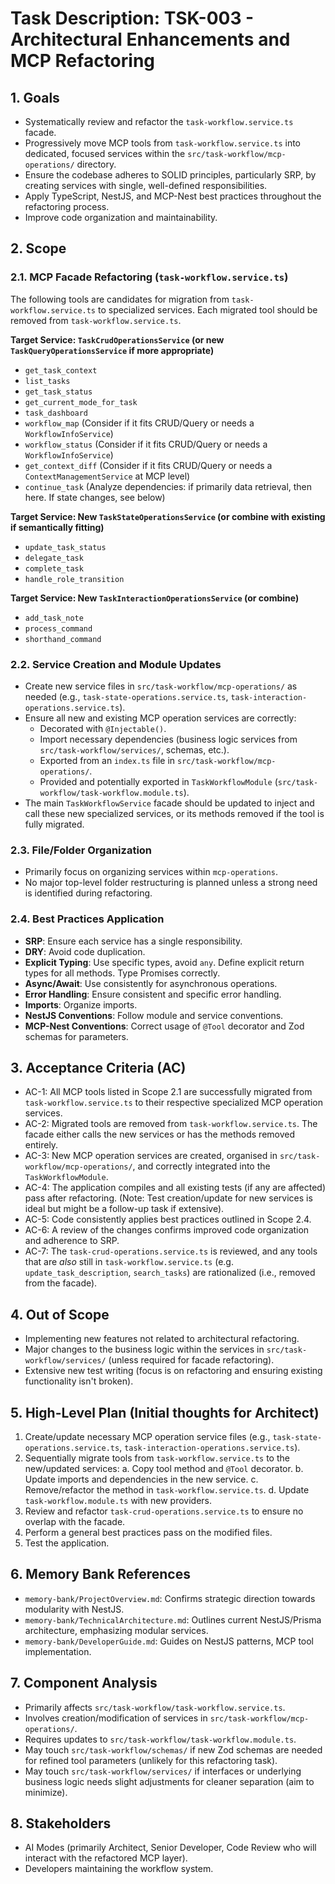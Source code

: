 # Task Description: TSK-003 - Architectural Enhancements and MCP Refactoring

## 1. Goals
- Systematically review and refactor the `task-workflow.service.ts` facade.
- Progressively move MCP tools from `task-workflow.service.ts` into dedicated, focused services within the `src/task-workflow/mcp-operations/` directory.
- Ensure the codebase adheres to SOLID principles, particularly SRP, by creating services with single, well-defined responsibilities.
- Apply TypeScript, NestJS, and MCP-Nest best practices throughout the refactoring process.
- Improve code organization and maintainability.

## 2. Scope
### 2.1. MCP Facade Refactoring (`task-workflow.service.ts`)
The following tools are candidates for migration from `task-workflow.service.ts` to specialized services. Each migrated tool should be removed from `task-workflow.service.ts`.

**Target Service: `TaskCrudOperationsService` (or new `TaskQueryOperationsService` if more appropriate)**
- `get_task_context`
- `list_tasks`
- `get_task_status`
- `get_current_mode_for_task`
- `task_dashboard`
- `workflow_map` (Consider if it fits CRUD/Query or needs a `WorkflowInfoService`)
- `workflow_status` (Consider if it fits CRUD/Query or needs a `WorkflowInfoService`)
- `get_context_diff` (Consider if it fits CRUD/Query or needs a `ContextManagementService` at MCP level)
- `continue_task` (Analyze dependencies: if primarily data retrieval, then here. If state changes, see below)

**Target Service: New `TaskStateOperationsService` (or combine with existing if semantically fitting)**
- `update_task_status`
- `delegate_task`
- `complete_task`
- `handle_role_transition`

**Target Service: New `TaskInteractionOperationsService` (or combine)**
- `add_task_note`
- `process_command`
- `shorthand_command`

### 2.2. Service Creation and Module Updates
- Create new service files in `src/task-workflow/mcp-operations/` as needed (e.g., `task-state-operations.service.ts`, `task-interaction-operations.service.ts`).
- Ensure all new and existing MCP operation services are correctly:
    - Decorated with `@Injectable()`.
    - Import necessary dependencies (business logic services from `src/task-workflow/services/`, schemas, etc.).
    - Exported from an `index.ts` file in `src/task-workflow/mcp-operations/`.
    - Provided and potentially exported in `TaskWorkflowModule` (`src/task-workflow/task-workflow.module.ts`).
- The main `TaskWorkflowService` facade should be updated to inject and call these new specialized services, or its methods removed if the tool is fully migrated.

### 2.3. File/Folder Organization
- Primarily focus on organizing services within `mcp-operations`.
- No major top-level folder restructuring is planned unless a strong need is identified during refactoring.

### 2.4. Best Practices Application
- **SRP**: Ensure each service has a single responsibility.
- **DRY**: Avoid code duplication.
- **Explicit Typing**: Use specific types, avoid `any`. Define explicit return types for all methods. Type Promises correctly.
- **Async/Await**: Use consistently for asynchronous operations.
- **Error Handling**: Ensure consistent and specific error handling.
- **Imports**: Organize imports.
- **NestJS Conventions**: Follow module and service conventions.
- **MCP-Nest Conventions**: Correct usage of `@Tool` decorator and Zod schemas for parameters.

## 3. Acceptance Criteria (AC)
- AC-1: All MCP tools listed in Scope 2.1 are successfully migrated from `task-workflow.service.ts` to their respective specialized MCP operation services.
- AC-2: Migrated tools are removed from `task-workflow.service.ts`. The facade either calls the new services or has the methods removed entirely.
- AC-3: New MCP operation services are created, organised in `src/task-workflow/mcp-operations/`, and correctly integrated into the `TaskWorkflowModule`.
- AC-4: The application compiles and all existing tests (if any are affected) pass after refactoring. (Note: Test creation/update for new services is ideal but might be a follow-up task if extensive).
- AC-5: Code consistently applies best practices outlined in Scope 2.4.
- AC-6: A review of the changes confirms improved code organization and adherence to SRP.
- AC-7: The `task-crud-operations.service.ts` is reviewed, and any tools that are *also* still in `task-workflow.service.ts` (e.g. `update_task_description`, `search_tasks`) are rationalized (i.e., removed from the facade).

## 4. Out of Scope
- Implementing new features not related to architectural refactoring.
- Major changes to the business logic within the services in `src/task-workflow/services/` (unless required for facade refactoring).
- Extensive new test writing (focus is on refactoring and ensuring existing functionality isn't broken).

## 5. High-Level Plan (Initial thoughts for Architect)
1. Create/update necessary MCP operation service files (e.g., `task-state-operations.service.ts`, `task-interaction-operations.service.ts`).
2. Sequentially migrate tools from `task-workflow.service.ts` to the new/updated services:
    a. Copy tool method and `@Tool` decorator.
    b. Update imports and dependencies in the new service.
    c. Remove/refactor the method in `task-workflow.service.ts`.
    d. Update `task-workflow.module.ts` with new providers.
3. Review and refactor `task-crud-operations.service.ts` to ensure no overlap with the facade.
4. Perform a general best practices pass on the modified files.
5. Test the application.

## 6. Memory Bank References
- `memory-bank/ProjectOverview.md`: Confirms strategic direction towards modularity with NestJS.
- `memory-bank/TechnicalArchitecture.md`: Outlines current NestJS/Prisma architecture, emphasizing modular services.
- `memory-bank/DeveloperGuide.md`: Guides on NestJS patterns, MCP tool implementation.

## 7. Component Analysis
- Primarily affects `src/task-workflow/task-workflow.service.ts`.
- Involves creation/modification of services in `src/task-workflow/mcp-operations/`.
- Requires updates to `src/task-workflow/task-workflow.module.ts`.
- May touch `src/task-workflow/schemas/` if new Zod schemas are needed for refined tool parameters (unlikely for this refactoring task).
- May touch `src/task-workflow/services/` if interfaces or underlying business logic needs slight adjustments for cleaner separation (aim to minimize).

## 8. Stakeholders
- AI Modes (primarily Architect, Senior Developer, Code Review who will interact with the refactored MCP layer).
- Developers maintaining the workflow system.
